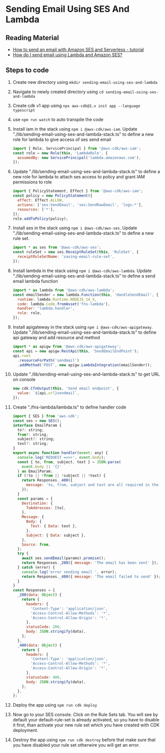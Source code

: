 # Sending Email Using SES And Lambda

## Reading Material

- [How to send an email with Amazon SES and Serverless - tutorial](https://www.youtube.com/watch?v=4o6GCiUX8Xk)
- [How do I send email using Lambda and Amazon SES?](https://aws.amazon.com/premiumsupport/knowledge-center/lambda-send-email-ses/#:~:text=To%20send%20email%20from%20Lambda,to%20execute%20the%20API%20call.)

## Steps to code

1. Create new directory using `mkdir sending-email-using-ses-and-lambda`
2. Navigate to newly created directory using `cd sending-email-using-ses-and-lambda`
3. Create cdk v1 app using `npx aws-cdk@1.x init app --language typescript`
4. use `npm run watch` to auto transpile the code
5. Install iam in the stack using `npm i @aws-cdk/aws-iam`. Update "./lib/sending-email-using-ses-and-lambda-stack.ts" to define a new role for lambda to give access of ses send email

   ```js
   import { Role, ServicePrincipal } from '@aws-cdk/aws-iam';
   const role = new Role(this, 'LambdaRole', {
     assumedBy: new ServicePrincipal('lambda.amazonaws.com'),
   });
   ```

6. Update "./lib/sending-email-using-ses-and-lambda-stack.ts" to define a new role for lambda to attach ses access to policy and grant IAM permissions to role

   ```js
   import { PolicyStatement, Effect } from '@aws-cdk/aws-iam';
   const policy = new PolicyStatement({
     effect: Effect.ALLOW,
     actions: ['ses:SendEmail', 'ses:SendRawEmail', 'logs:*'],
     resources: ['*'],
   });
   role.addToPolicy(policy);
   ```

7. Install ses in the stack using `npm i @aws-cdk/aws-ses`. Update "./lib/sending-email-using-ses-and-lambda-stack.ts" to define a new rule set.

   ```js
   import * as ses from '@aws-cdk/aws-ses';
   const ruleSet = new ses.ReceiptRuleSet(this, 'RuleSet', {
     receiptRuleSetName: 'saving-email-rule-set',
   });
   ```

8. Install lambda in the stack using `npm i @aws-cdk/aws-lambda`. Update "./lib/sending-email-using-ses-and-lambda-stack.ts" to define a send email lambda function

   ```js
   import * as lambda from '@aws-cdk/aws-lambda';
   const emailSender = new lambda.Function(this, 'HandleSendEmail', {
     runtime: lambda.Runtime.NODEJS_14_X,
     code: lambda.Code.fromAsset('fns-lambda'),
     handler: 'lambda.handler',
     role: role,
   });
   ```

9. Install apigateway in the stack using `npm i @aws-cdk/aws-apigateway`. Update "./lib/sending-email-using-ses-and-lambda-stack.ts" to define api gateway and add resource and method

   ```js
   import * as apigw from '@aws-cdk/aws-apigateway';
   const api = new apigw.RestApi(this, 'SendEmailEndPoint');
   api.root
     .resourceForPath('sendmail')
     .addMethod('POST', new apigw.LambdaIntegration(emailSender));
   ```

10. Update "./lib/sending-email-using-ses-and-lambda-stack.ts" to get URL on console

    ```js
    new cdk.CfnOutput(this, 'Send email endpoint', {
      value: `${api.url}sendmail`,
    });
    ```

11. Create "./fns-lambda/lambda.ts" to define handler code

    ```js
    import { SES } from 'aws-sdk';
    const ses = new SES();
    interface EmailParam {
      to?: string;
      from?: string;
      subject?: string;
      text?: string;
    }
    export async function handler(event: any) {
      console.log('REQUEST ==>>', event.body);
      const { to, from, subject, text } = JSON.parse(
        event.body || '{}'
      ) as EmailParam;
      if (!to || !from || !subject || !text) {
        return Responses._400({
          message: 'to, from, subject and text are all required in the body',
        });
      }
      const params = {
        Destination: {
          ToAddresses: [to],
        },
        Message: {
          Body: {
            Text: { Data: text },
          },
          Subject: { Data: subject },
        },
        Source: from,
      };
      try {
        await ses.sendEmail(params).promise();
        return Responses._200({ message: 'The email has been sent' });
      } catch (error) {
        console.log('error sending email ', error);
        return Responses._400({ message: 'The email failed to send' });
      }
    }
    const Responses = {
      _200(data: Object) {
        return {
          headers: {
            'Content-Type': 'application/json',
            'Access-Control-Allow-Methods': '*',
            'Access-Control-Allow-Origin': '*',
          },
          statusCode: 200,
          body: JSON.stringify(data),
        };
      },
      _400(data: Object) {
        return {
          headers: {
            'Content-Type': 'application/json',
            'Access-Control-Allow-Methods': '*',
            'Access-Control-Allow-Origin': '*',
          },
          statusCode: 400,
          body: JSON.stringify(data),
        };
      },
    };
    ```

12. Deploy the app using `npm run cdk deploy`
13. Now go to your SES console. Click on the Rule Sets tab. You will see by default your default-rule-set is already activated, so you have to disable it first, than activate your new rule set which you have created with CDK deployment.
14. Destroy the app using `npm run cdk destroy` before that make sure that you have disabled your rule set otherwire you will get an error.

